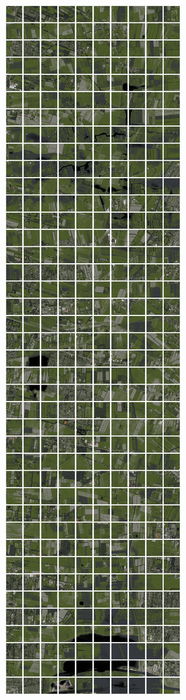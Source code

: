 <html>
<div>
<img src="https://github.com/HakkaTjakka/NL_TILE_MAP/blob/main/18/639/-1069/r.6390.-10690.png" height="44" width="44">
<img src="https://github.com/HakkaTjakka/NL_TILE_MAP/blob/main/18/639/-1069/r.6391.-10690.png" height="44" width="44">
<img src="https://github.com/HakkaTjakka/NL_TILE_MAP/blob/main/18/639/-1069/r.6392.-10690.png" height="44" width="44">
<img src="https://github.com/HakkaTjakka/NL_TILE_MAP/blob/main/18/639/-1069/r.6393.-10690.png" height="44" width="44">
<img src="https://github.com/HakkaTjakka/NL_TILE_MAP/blob/main/18/639/-1069/r.6394.-10690.png" height="44" width="44">
<img src="https://github.com/HakkaTjakka/NL_TILE_MAP/blob/main/18/639/-1069/r.6395.-10690.png" height="44" width="44">
<img src="https://github.com/HakkaTjakka/NL_TILE_MAP/blob/main/18/639/-1069/r.6396.-10690.png" height="44" width="44">
<img src="https://github.com/HakkaTjakka/NL_TILE_MAP/blob/main/18/639/-1069/r.6397.-10690.png" height="44" width="44">
<img src="https://github.com/HakkaTjakka/NL_TILE_MAP/blob/main/18/639/-1069/r.6398.-10690.png" height="44" width="44">
<img src="https://github.com/HakkaTjakka/NL_TILE_MAP/blob/main/18/639/-1069/r.6399.-10690.png" height="44" width="44">
<img src="https://github.com/HakkaTjakka/NL_TILE_MAP/blob/main/18/640/-1069/r.6400.-10690.png" height="44" width="44">
<img src="https://github.com/HakkaTjakka/NL_TILE_MAP/blob/main/18/640/-1069/r.6401.-10690.png" height="44" width="44">
<img src="https://github.com/HakkaTjakka/NL_TILE_MAP/blob/main/18/640/-1069/r.6402.-10690.png" height="44" width="44">
<img src="https://github.com/HakkaTjakka/NL_TILE_MAP/blob/main/18/640/-1069/r.6403.-10690.png" height="44" width="44">
<img src="https://github.com/HakkaTjakka/NL_TILE_MAP/blob/main/18/640/-1069/r.6404.-10690.png" height="44" width="44">
<img src="https://github.com/HakkaTjakka/NL_TILE_MAP/blob/main/18/640/-1069/r.6405.-10690.png" height="44" width="44">
<img src="https://github.com/HakkaTjakka/NL_TILE_MAP/blob/main/18/640/-1069/r.6406.-10690.png" height="44" width="44">
<img src="https://github.com/HakkaTjakka/NL_TILE_MAP/blob/main/18/640/-1069/r.6407.-10690.png" height="44" width="44">
<img src="https://github.com/HakkaTjakka/NL_TILE_MAP/blob/main/18/640/-1069/r.6408.-10690.png" height="44" width="44">
<img src="https://github.com/HakkaTjakka/NL_TILE_MAP/blob/main/18/640/-1069/r.6409.-10690.png" height="44" width="44">
<br>
<img src="https://github.com/HakkaTjakka/NL_TILE_MAP/blob/main/18/639/-1069/r.6390.-10689.png" height="44" width="44">
<img src="https://github.com/HakkaTjakka/NL_TILE_MAP/blob/main/18/639/-1069/r.6391.-10689.png" height="44" width="44">
<img src="https://github.com/HakkaTjakka/NL_TILE_MAP/blob/main/18/639/-1069/r.6392.-10689.png" height="44" width="44">
<img src="https://github.com/HakkaTjakka/NL_TILE_MAP/blob/main/18/639/-1069/r.6393.-10689.png" height="44" width="44">
<img src="https://github.com/HakkaTjakka/NL_TILE_MAP/blob/main/18/639/-1069/r.6394.-10689.png" height="44" width="44">
<img src="https://github.com/HakkaTjakka/NL_TILE_MAP/blob/main/18/639/-1069/r.6395.-10689.png" height="44" width="44">
<img src="https://github.com/HakkaTjakka/NL_TILE_MAP/blob/main/18/639/-1069/r.6396.-10689.png" height="44" width="44">
<img src="https://github.com/HakkaTjakka/NL_TILE_MAP/blob/main/18/639/-1069/r.6397.-10689.png" height="44" width="44">
<img src="https://github.com/HakkaTjakka/NL_TILE_MAP/blob/main/18/639/-1069/r.6398.-10689.png" height="44" width="44">
<img src="https://github.com/HakkaTjakka/NL_TILE_MAP/blob/main/18/639/-1069/r.6399.-10689.png" height="44" width="44">
<img src="https://github.com/HakkaTjakka/NL_TILE_MAP/blob/main/18/640/-1069/r.6400.-10689.png" height="44" width="44">
<img src="https://github.com/HakkaTjakka/NL_TILE_MAP/blob/main/18/640/-1069/r.6401.-10689.png" height="44" width="44">
<img src="https://github.com/HakkaTjakka/NL_TILE_MAP/blob/main/18/640/-1069/r.6402.-10689.png" height="44" width="44">
<img src="https://github.com/HakkaTjakka/NL_TILE_MAP/blob/main/18/640/-1069/r.6403.-10689.png" height="44" width="44">
<img src="https://github.com/HakkaTjakka/NL_TILE_MAP/blob/main/18/640/-1069/r.6404.-10689.png" height="44" width="44">
<img src="https://github.com/HakkaTjakka/NL_TILE_MAP/blob/main/18/640/-1069/r.6405.-10689.png" height="44" width="44">
<img src="https://github.com/HakkaTjakka/NL_TILE_MAP/blob/main/18/640/-1069/r.6406.-10689.png" height="44" width="44">
<img src="https://github.com/HakkaTjakka/NL_TILE_MAP/blob/main/18/640/-1069/r.6407.-10689.png" height="44" width="44">
<img src="https://github.com/HakkaTjakka/NL_TILE_MAP/blob/main/18/640/-1069/r.6408.-10689.png" height="44" width="44">
<img src="https://github.com/HakkaTjakka/NL_TILE_MAP/blob/main/18/640/-1069/r.6409.-10689.png" height="44" width="44">
<br>
<img src="https://github.com/HakkaTjakka/NL_TILE_MAP/blob/main/18/639/-1069/r.6390.-10688.png" height="44" width="44">
<img src="https://github.com/HakkaTjakka/NL_TILE_MAP/blob/main/18/639/-1069/r.6391.-10688.png" height="44" width="44">
<img src="https://github.com/HakkaTjakka/NL_TILE_MAP/blob/main/18/639/-1069/r.6392.-10688.png" height="44" width="44">
<img src="https://github.com/HakkaTjakka/NL_TILE_MAP/blob/main/18/639/-1069/r.6393.-10688.png" height="44" width="44">
<img src="https://github.com/HakkaTjakka/NL_TILE_MAP/blob/main/18/639/-1069/r.6394.-10688.png" height="44" width="44">
<img src="https://github.com/HakkaTjakka/NL_TILE_MAP/blob/main/18/639/-1069/r.6395.-10688.png" height="44" width="44">
<img src="https://github.com/HakkaTjakka/NL_TILE_MAP/blob/main/18/639/-1069/r.6396.-10688.png" height="44" width="44">
<img src="https://github.com/HakkaTjakka/NL_TILE_MAP/blob/main/18/639/-1069/r.6397.-10688.png" height="44" width="44">
<img src="https://github.com/HakkaTjakka/NL_TILE_MAP/blob/main/18/639/-1069/r.6398.-10688.png" height="44" width="44">
<img src="https://github.com/HakkaTjakka/NL_TILE_MAP/blob/main/18/639/-1069/r.6399.-10688.png" height="44" width="44">
<img src="https://github.com/HakkaTjakka/NL_TILE_MAP/blob/main/18/640/-1069/r.6400.-10688.png" height="44" width="44">
<img src="https://github.com/HakkaTjakka/NL_TILE_MAP/blob/main/18/640/-1069/r.6401.-10688.png" height="44" width="44">
<img src="https://github.com/HakkaTjakka/NL_TILE_MAP/blob/main/18/640/-1069/r.6402.-10688.png" height="44" width="44">
<img src="https://github.com/HakkaTjakka/NL_TILE_MAP/blob/main/18/640/-1069/r.6403.-10688.png" height="44" width="44">
<img src="https://github.com/HakkaTjakka/NL_TILE_MAP/blob/main/18/640/-1069/r.6404.-10688.png" height="44" width="44">
<img src="https://github.com/HakkaTjakka/NL_TILE_MAP/blob/main/18/640/-1069/r.6405.-10688.png" height="44" width="44">
<img src="https://github.com/HakkaTjakka/NL_TILE_MAP/blob/main/18/640/-1069/r.6406.-10688.png" height="44" width="44">
<img src="https://github.com/HakkaTjakka/NL_TILE_MAP/blob/main/18/640/-1069/r.6407.-10688.png" height="44" width="44">
<img src="https://github.com/HakkaTjakka/NL_TILE_MAP/blob/main/18/640/-1069/r.6408.-10688.png" height="44" width="44">
<img src="https://github.com/HakkaTjakka/NL_TILE_MAP/blob/main/18/640/-1069/r.6409.-10688.png" height="44" width="44">
<br>
<img src="https://github.com/HakkaTjakka/NL_TILE_MAP/blob/main/18/639/-1069/r.6390.-10687.png" height="44" width="44">
<img src="https://github.com/HakkaTjakka/NL_TILE_MAP/blob/main/18/639/-1069/r.6391.-10687.png" height="44" width="44">
<img src="https://github.com/HakkaTjakka/NL_TILE_MAP/blob/main/18/639/-1069/r.6392.-10687.png" height="44" width="44">
<img src="https://github.com/HakkaTjakka/NL_TILE_MAP/blob/main/18/639/-1069/r.6393.-10687.png" height="44" width="44">
<img src="https://github.com/HakkaTjakka/NL_TILE_MAP/blob/main/18/639/-1069/r.6394.-10687.png" height="44" width="44">
<img src="https://github.com/HakkaTjakka/NL_TILE_MAP/blob/main/18/639/-1069/r.6395.-10687.png" height="44" width="44">
<img src="https://github.com/HakkaTjakka/NL_TILE_MAP/blob/main/18/639/-1069/r.6396.-10687.png" height="44" width="44">
<img src="https://github.com/HakkaTjakka/NL_TILE_MAP/blob/main/18/639/-1069/r.6397.-10687.png" height="44" width="44">
<img src="https://github.com/HakkaTjakka/NL_TILE_MAP/blob/main/18/639/-1069/r.6398.-10687.png" height="44" width="44">
<img src="https://github.com/HakkaTjakka/NL_TILE_MAP/blob/main/18/639/-1069/r.6399.-10687.png" height="44" width="44">
<img src="https://github.com/HakkaTjakka/NL_TILE_MAP/blob/main/18/640/-1069/r.6400.-10687.png" height="44" width="44">
<img src="https://github.com/HakkaTjakka/NL_TILE_MAP/blob/main/18/640/-1069/r.6401.-10687.png" height="44" width="44">
<img src="https://github.com/HakkaTjakka/NL_TILE_MAP/blob/main/18/640/-1069/r.6402.-10687.png" height="44" width="44">
<img src="https://github.com/HakkaTjakka/NL_TILE_MAP/blob/main/18/640/-1069/r.6403.-10687.png" height="44" width="44">
<img src="https://github.com/HakkaTjakka/NL_TILE_MAP/blob/main/18/640/-1069/r.6404.-10687.png" height="44" width="44">
<img src="https://github.com/HakkaTjakka/NL_TILE_MAP/blob/main/18/640/-1069/r.6405.-10687.png" height="44" width="44">
<img src="https://github.com/HakkaTjakka/NL_TILE_MAP/blob/main/18/640/-1069/r.6406.-10687.png" height="44" width="44">
<img src="https://github.com/HakkaTjakka/NL_TILE_MAP/blob/main/18/640/-1069/r.6407.-10687.png" height="44" width="44">
<img src="https://github.com/HakkaTjakka/NL_TILE_MAP/blob/main/18/640/-1069/r.6408.-10687.png" height="44" width="44">
<img src="https://github.com/HakkaTjakka/NL_TILE_MAP/blob/main/18/640/-1069/r.6409.-10687.png" height="44" width="44">
<br>
<img src="https://github.com/HakkaTjakka/NL_TILE_MAP/blob/main/18/639/-1069/r.6390.-10686.png" height="44" width="44">
<img src="https://github.com/HakkaTjakka/NL_TILE_MAP/blob/main/18/639/-1069/r.6391.-10686.png" height="44" width="44">
<img src="https://github.com/HakkaTjakka/NL_TILE_MAP/blob/main/18/639/-1069/r.6392.-10686.png" height="44" width="44">
<img src="https://github.com/HakkaTjakka/NL_TILE_MAP/blob/main/18/639/-1069/r.6393.-10686.png" height="44" width="44">
<img src="https://github.com/HakkaTjakka/NL_TILE_MAP/blob/main/18/639/-1069/r.6394.-10686.png" height="44" width="44">
<img src="https://github.com/HakkaTjakka/NL_TILE_MAP/blob/main/18/639/-1069/r.6395.-10686.png" height="44" width="44">
<img src="https://github.com/HakkaTjakka/NL_TILE_MAP/blob/main/18/639/-1069/r.6396.-10686.png" height="44" width="44">
<img src="https://github.com/HakkaTjakka/NL_TILE_MAP/blob/main/18/639/-1069/r.6397.-10686.png" height="44" width="44">
<img src="https://github.com/HakkaTjakka/NL_TILE_MAP/blob/main/18/639/-1069/r.6398.-10686.png" height="44" width="44">
<img src="https://github.com/HakkaTjakka/NL_TILE_MAP/blob/main/18/639/-1069/r.6399.-10686.png" height="44" width="44">
<img src="https://github.com/HakkaTjakka/NL_TILE_MAP/blob/main/18/640/-1069/r.6400.-10686.png" height="44" width="44">
<img src="https://github.com/HakkaTjakka/NL_TILE_MAP/blob/main/18/640/-1069/r.6401.-10686.png" height="44" width="44">
<img src="https://github.com/HakkaTjakka/NL_TILE_MAP/blob/main/18/640/-1069/r.6402.-10686.png" height="44" width="44">
<img src="https://github.com/HakkaTjakka/NL_TILE_MAP/blob/main/18/640/-1069/r.6403.-10686.png" height="44" width="44">
<img src="https://github.com/HakkaTjakka/NL_TILE_MAP/blob/main/18/640/-1069/r.6404.-10686.png" height="44" width="44">
<img src="https://github.com/HakkaTjakka/NL_TILE_MAP/blob/main/18/640/-1069/r.6405.-10686.png" height="44" width="44">
<img src="https://github.com/HakkaTjakka/NL_TILE_MAP/blob/main/18/640/-1069/r.6406.-10686.png" height="44" width="44">
<img src="https://github.com/HakkaTjakka/NL_TILE_MAP/blob/main/18/640/-1069/r.6407.-10686.png" height="44" width="44">
<img src="https://github.com/HakkaTjakka/NL_TILE_MAP/blob/main/18/640/-1069/r.6408.-10686.png" height="44" width="44">
<img src="https://github.com/HakkaTjakka/NL_TILE_MAP/blob/main/18/640/-1069/r.6409.-10686.png" height="44" width="44">
<br>
<img src="https://github.com/HakkaTjakka/NL_TILE_MAP/blob/main/18/639/-1069/r.6390.-10685.png" height="44" width="44">
<img src="https://github.com/HakkaTjakka/NL_TILE_MAP/blob/main/18/639/-1069/r.6391.-10685.png" height="44" width="44">
<img src="https://github.com/HakkaTjakka/NL_TILE_MAP/blob/main/18/639/-1069/r.6392.-10685.png" height="44" width="44">
<img src="https://github.com/HakkaTjakka/NL_TILE_MAP/blob/main/18/639/-1069/r.6393.-10685.png" height="44" width="44">
<img src="https://github.com/HakkaTjakka/NL_TILE_MAP/blob/main/18/639/-1069/r.6394.-10685.png" height="44" width="44">
<img src="https://github.com/HakkaTjakka/NL_TILE_MAP/blob/main/18/639/-1069/r.6395.-10685.png" height="44" width="44">
<img src="https://github.com/HakkaTjakka/NL_TILE_MAP/blob/main/18/639/-1069/r.6396.-10685.png" height="44" width="44">
<img src="https://github.com/HakkaTjakka/NL_TILE_MAP/blob/main/18/639/-1069/r.6397.-10685.png" height="44" width="44">
<img src="https://github.com/HakkaTjakka/NL_TILE_MAP/blob/main/18/639/-1069/r.6398.-10685.png" height="44" width="44">
<img src="https://github.com/HakkaTjakka/NL_TILE_MAP/blob/main/18/639/-1069/r.6399.-10685.png" height="44" width="44">
<img src="https://github.com/HakkaTjakka/NL_TILE_MAP/blob/main/18/640/-1069/r.6400.-10685.png" height="44" width="44">
<img src="https://github.com/HakkaTjakka/NL_TILE_MAP/blob/main/18/640/-1069/r.6401.-10685.png" height="44" width="44">
<img src="https://github.com/HakkaTjakka/NL_TILE_MAP/blob/main/18/640/-1069/r.6402.-10685.png" height="44" width="44">
<img src="https://github.com/HakkaTjakka/NL_TILE_MAP/blob/main/18/640/-1069/r.6403.-10685.png" height="44" width="44">
<img src="https://github.com/HakkaTjakka/NL_TILE_MAP/blob/main/18/640/-1069/r.6404.-10685.png" height="44" width="44">
<img src="https://github.com/HakkaTjakka/NL_TILE_MAP/blob/main/18/640/-1069/r.6405.-10685.png" height="44" width="44">
<img src="https://github.com/HakkaTjakka/NL_TILE_MAP/blob/main/18/640/-1069/r.6406.-10685.png" height="44" width="44">
<img src="https://github.com/HakkaTjakka/NL_TILE_MAP/blob/main/18/640/-1069/r.6407.-10685.png" height="44" width="44">
<img src="https://github.com/HakkaTjakka/NL_TILE_MAP/blob/main/18/640/-1069/r.6408.-10685.png" height="44" width="44">
<img src="https://github.com/HakkaTjakka/NL_TILE_MAP/blob/main/18/640/-1069/r.6409.-10685.png" height="44" width="44">
<br>
<img src="https://github.com/HakkaTjakka/NL_TILE_MAP/blob/main/18/639/-1069/r.6390.-10684.png" height="44" width="44">
<img src="https://github.com/HakkaTjakka/NL_TILE_MAP/blob/main/18/639/-1069/r.6391.-10684.png" height="44" width="44">
<img src="https://github.com/HakkaTjakka/NL_TILE_MAP/blob/main/18/639/-1069/r.6392.-10684.png" height="44" width="44">
<img src="https://github.com/HakkaTjakka/NL_TILE_MAP/blob/main/18/639/-1069/r.6393.-10684.png" height="44" width="44">
<img src="https://github.com/HakkaTjakka/NL_TILE_MAP/blob/main/18/639/-1069/r.6394.-10684.png" height="44" width="44">
<img src="https://github.com/HakkaTjakka/NL_TILE_MAP/blob/main/18/639/-1069/r.6395.-10684.png" height="44" width="44">
<img src="https://github.com/HakkaTjakka/NL_TILE_MAP/blob/main/18/639/-1069/r.6396.-10684.png" height="44" width="44">
<img src="https://github.com/HakkaTjakka/NL_TILE_MAP/blob/main/18/639/-1069/r.6397.-10684.png" height="44" width="44">
<img src="https://github.com/HakkaTjakka/NL_TILE_MAP/blob/main/18/639/-1069/r.6398.-10684.png" height="44" width="44">
<img src="https://github.com/HakkaTjakka/NL_TILE_MAP/blob/main/18/639/-1069/r.6399.-10684.png" height="44" width="44">
<img src="https://github.com/HakkaTjakka/NL_TILE_MAP/blob/main/18/640/-1069/r.6400.-10684.png" height="44" width="44">
<img src="https://github.com/HakkaTjakka/NL_TILE_MAP/blob/main/18/640/-1069/r.6401.-10684.png" height="44" width="44">
<img src="https://github.com/HakkaTjakka/NL_TILE_MAP/blob/main/18/640/-1069/r.6402.-10684.png" height="44" width="44">
<img src="https://github.com/HakkaTjakka/NL_TILE_MAP/blob/main/18/640/-1069/r.6403.-10684.png" height="44" width="44">
<img src="https://github.com/HakkaTjakka/NL_TILE_MAP/blob/main/18/640/-1069/r.6404.-10684.png" height="44" width="44">
<img src="https://github.com/HakkaTjakka/NL_TILE_MAP/blob/main/18/640/-1069/r.6405.-10684.png" height="44" width="44">
<img src="https://github.com/HakkaTjakka/NL_TILE_MAP/blob/main/18/640/-1069/r.6406.-10684.png" height="44" width="44">
<img src="https://github.com/HakkaTjakka/NL_TILE_MAP/blob/main/18/640/-1069/r.6407.-10684.png" height="44" width="44">
<img src="https://github.com/HakkaTjakka/NL_TILE_MAP/blob/main/18/640/-1069/r.6408.-10684.png" height="44" width="44">
<img src="https://github.com/HakkaTjakka/NL_TILE_MAP/blob/main/18/640/-1069/r.6409.-10684.png" height="44" width="44">
<br>
<img src="https://github.com/HakkaTjakka/NL_TILE_MAP/blob/main/18/639/-1069/r.6390.-10683.png" height="44" width="44">
<img src="https://github.com/HakkaTjakka/NL_TILE_MAP/blob/main/18/639/-1069/r.6391.-10683.png" height="44" width="44">
<img src="https://github.com/HakkaTjakka/NL_TILE_MAP/blob/main/18/639/-1069/r.6392.-10683.png" height="44" width="44">
<img src="https://github.com/HakkaTjakka/NL_TILE_MAP/blob/main/18/639/-1069/r.6393.-10683.png" height="44" width="44">
<img src="https://github.com/HakkaTjakka/NL_TILE_MAP/blob/main/18/639/-1069/r.6394.-10683.png" height="44" width="44">
<img src="https://github.com/HakkaTjakka/NL_TILE_MAP/blob/main/18/639/-1069/r.6395.-10683.png" height="44" width="44">
<img src="https://github.com/HakkaTjakka/NL_TILE_MAP/blob/main/18/639/-1069/r.6396.-10683.png" height="44" width="44">
<img src="https://github.com/HakkaTjakka/NL_TILE_MAP/blob/main/18/639/-1069/r.6397.-10683.png" height="44" width="44">
<img src="https://github.com/HakkaTjakka/NL_TILE_MAP/blob/main/18/639/-1069/r.6398.-10683.png" height="44" width="44">
<img src="https://github.com/HakkaTjakka/NL_TILE_MAP/blob/main/18/639/-1069/r.6399.-10683.png" height="44" width="44">
<img src="https://github.com/HakkaTjakka/NL_TILE_MAP/blob/main/18/640/-1069/r.6400.-10683.png" height="44" width="44">
<img src="https://github.com/HakkaTjakka/NL_TILE_MAP/blob/main/18/640/-1069/r.6401.-10683.png" height="44" width="44">
<img src="https://github.com/HakkaTjakka/NL_TILE_MAP/blob/main/18/640/-1069/r.6402.-10683.png" height="44" width="44">
<img src="https://github.com/HakkaTjakka/NL_TILE_MAP/blob/main/18/640/-1069/r.6403.-10683.png" height="44" width="44">
<img src="https://github.com/HakkaTjakka/NL_TILE_MAP/blob/main/18/640/-1069/r.6404.-10683.png" height="44" width="44">
<img src="https://github.com/HakkaTjakka/NL_TILE_MAP/blob/main/18/640/-1069/r.6405.-10683.png" height="44" width="44">
<img src="https://github.com/HakkaTjakka/NL_TILE_MAP/blob/main/18/640/-1069/r.6406.-10683.png" height="44" width="44">
<img src="https://github.com/HakkaTjakka/NL_TILE_MAP/blob/main/18/640/-1069/r.6407.-10683.png" height="44" width="44">
<img src="https://github.com/HakkaTjakka/NL_TILE_MAP/blob/main/18/640/-1069/r.6408.-10683.png" height="44" width="44">
<img src="https://github.com/HakkaTjakka/NL_TILE_MAP/blob/main/18/640/-1069/r.6409.-10683.png" height="44" width="44">
<br>
<img src="https://github.com/HakkaTjakka/NL_TILE_MAP/blob/main/18/639/-1069/r.6390.-10682.png" height="44" width="44">
<img src="https://github.com/HakkaTjakka/NL_TILE_MAP/blob/main/18/639/-1069/r.6391.-10682.png" height="44" width="44">
<img src="https://github.com/HakkaTjakka/NL_TILE_MAP/blob/main/18/639/-1069/r.6392.-10682.png" height="44" width="44">
<img src="https://github.com/HakkaTjakka/NL_TILE_MAP/blob/main/18/639/-1069/r.6393.-10682.png" height="44" width="44">
<img src="https://github.com/HakkaTjakka/NL_TILE_MAP/blob/main/18/639/-1069/r.6394.-10682.png" height="44" width="44">
<img src="https://github.com/HakkaTjakka/NL_TILE_MAP/blob/main/18/639/-1069/r.6395.-10682.png" height="44" width="44">
<img src="https://github.com/HakkaTjakka/NL_TILE_MAP/blob/main/18/639/-1069/r.6396.-10682.png" height="44" width="44">
<img src="https://github.com/HakkaTjakka/NL_TILE_MAP/blob/main/18/639/-1069/r.6397.-10682.png" height="44" width="44">
<img src="https://github.com/HakkaTjakka/NL_TILE_MAP/blob/main/18/639/-1069/r.6398.-10682.png" height="44" width="44">
<img src="https://github.com/HakkaTjakka/NL_TILE_MAP/blob/main/18/639/-1069/r.6399.-10682.png" height="44" width="44">
<img src="https://github.com/HakkaTjakka/NL_TILE_MAP/blob/main/18/640/-1069/r.6400.-10682.png" height="44" width="44">
<img src="https://github.com/HakkaTjakka/NL_TILE_MAP/blob/main/18/640/-1069/r.6401.-10682.png" height="44" width="44">
<img src="https://github.com/HakkaTjakka/NL_TILE_MAP/blob/main/18/640/-1069/r.6402.-10682.png" height="44" width="44">
<img src="https://github.com/HakkaTjakka/NL_TILE_MAP/blob/main/18/640/-1069/r.6403.-10682.png" height="44" width="44">
<img src="https://github.com/HakkaTjakka/NL_TILE_MAP/blob/main/18/640/-1069/r.6404.-10682.png" height="44" width="44">
<img src="https://github.com/HakkaTjakka/NL_TILE_MAP/blob/main/18/640/-1069/r.6405.-10682.png" height="44" width="44">
<img src="https://github.com/HakkaTjakka/NL_TILE_MAP/blob/main/18/640/-1069/r.6406.-10682.png" height="44" width="44">
<img src="https://github.com/HakkaTjakka/NL_TILE_MAP/blob/main/18/640/-1069/r.6407.-10682.png" height="44" width="44">
<img src="https://github.com/HakkaTjakka/NL_TILE_MAP/blob/main/18/640/-1069/r.6408.-10682.png" height="44" width="44">
<img src="https://github.com/HakkaTjakka/NL_TILE_MAP/blob/main/18/640/-1069/r.6409.-10682.png" height="44" width="44">
<br>
<img src="https://github.com/HakkaTjakka/NL_TILE_MAP/blob/main/18/639/-1069/r.6390.-10681.png" height="44" width="44">
<img src="https://github.com/HakkaTjakka/NL_TILE_MAP/blob/main/18/639/-1069/r.6391.-10681.png" height="44" width="44">
<img src="https://github.com/HakkaTjakka/NL_TILE_MAP/blob/main/18/639/-1069/r.6392.-10681.png" height="44" width="44">
<img src="https://github.com/HakkaTjakka/NL_TILE_MAP/blob/main/18/639/-1069/r.6393.-10681.png" height="44" width="44">
<img src="https://github.com/HakkaTjakka/NL_TILE_MAP/blob/main/18/639/-1069/r.6394.-10681.png" height="44" width="44">
<img src="https://github.com/HakkaTjakka/NL_TILE_MAP/blob/main/18/639/-1069/r.6395.-10681.png" height="44" width="44">
<img src="https://github.com/HakkaTjakka/NL_TILE_MAP/blob/main/18/639/-1069/r.6396.-10681.png" height="44" width="44">
<img src="https://github.com/HakkaTjakka/NL_TILE_MAP/blob/main/18/639/-1069/r.6397.-10681.png" height="44" width="44">
<img src="https://github.com/HakkaTjakka/NL_TILE_MAP/blob/main/18/639/-1069/r.6398.-10681.png" height="44" width="44">
<img src="https://github.com/HakkaTjakka/NL_TILE_MAP/blob/main/18/639/-1069/r.6399.-10681.png" height="44" width="44">
<img src="https://github.com/HakkaTjakka/NL_TILE_MAP/blob/main/18/640/-1069/r.6400.-10681.png" height="44" width="44">
<img src="https://github.com/HakkaTjakka/NL_TILE_MAP/blob/main/18/640/-1069/r.6401.-10681.png" height="44" width="44">
<img src="https://github.com/HakkaTjakka/NL_TILE_MAP/blob/main/18/640/-1069/r.6402.-10681.png" height="44" width="44">
<img src="https://github.com/HakkaTjakka/NL_TILE_MAP/blob/main/18/640/-1069/r.6403.-10681.png" height="44" width="44">
<img src="https://github.com/HakkaTjakka/NL_TILE_MAP/blob/main/18/640/-1069/r.6404.-10681.png" height="44" width="44">
<img src="https://github.com/HakkaTjakka/NL_TILE_MAP/blob/main/18/640/-1069/r.6405.-10681.png" height="44" width="44">
<img src="https://github.com/HakkaTjakka/NL_TILE_MAP/blob/main/18/640/-1069/r.6406.-10681.png" height="44" width="44">
<img src="https://github.com/HakkaTjakka/NL_TILE_MAP/blob/main/18/640/-1069/r.6407.-10681.png" height="44" width="44">
<img src="https://github.com/HakkaTjakka/NL_TILE_MAP/blob/main/18/640/-1069/r.6408.-10681.png" height="44" width="44">
<img src="https://github.com/HakkaTjakka/NL_TILE_MAP/blob/main/18/640/-1069/r.6409.-10681.png" height="44" width="44">
<br>
<img src="https://github.com/HakkaTjakka/NL_TILE_MAP/blob/main/18/639/-1068/r.6390.-10680.png" height="44" width="44">
<img src="https://github.com/HakkaTjakka/NL_TILE_MAP/blob/main/18/639/-1068/r.6391.-10680.png" height="44" width="44">
<img src="https://github.com/HakkaTjakka/NL_TILE_MAP/blob/main/18/639/-1068/r.6392.-10680.png" height="44" width="44">
<img src="https://github.com/HakkaTjakka/NL_TILE_MAP/blob/main/18/639/-1068/r.6393.-10680.png" height="44" width="44">
<img src="https://github.com/HakkaTjakka/NL_TILE_MAP/blob/main/18/639/-1068/r.6394.-10680.png" height="44" width="44">
<img src="https://github.com/HakkaTjakka/NL_TILE_MAP/blob/main/18/639/-1068/r.6395.-10680.png" height="44" width="44">
<img src="https://github.com/HakkaTjakka/NL_TILE_MAP/blob/main/18/639/-1068/r.6396.-10680.png" height="44" width="44">
<img src="https://github.com/HakkaTjakka/NL_TILE_MAP/blob/main/18/639/-1068/r.6397.-10680.png" height="44" width="44">
<img src="https://github.com/HakkaTjakka/NL_TILE_MAP/blob/main/18/639/-1068/r.6398.-10680.png" height="44" width="44">
<img src="https://github.com/HakkaTjakka/NL_TILE_MAP/blob/main/18/639/-1068/r.6399.-10680.png" height="44" width="44">
<img src="https://github.com/HakkaTjakka/NL_TILE_MAP/blob/main/18/640/-1068/r.6400.-10680.png" height="44" width="44">
<img src="https://github.com/HakkaTjakka/NL_TILE_MAP/blob/main/18/640/-1068/r.6401.-10680.png" height="44" width="44">
<img src="https://github.com/HakkaTjakka/NL_TILE_MAP/blob/main/18/640/-1068/r.6402.-10680.png" height="44" width="44">
<img src="https://github.com/HakkaTjakka/NL_TILE_MAP/blob/main/18/640/-1068/r.6403.-10680.png" height="44" width="44">
<img src="https://github.com/HakkaTjakka/NL_TILE_MAP/blob/main/18/640/-1068/r.6404.-10680.png" height="44" width="44">
<img src="https://github.com/HakkaTjakka/NL_TILE_MAP/blob/main/18/640/-1068/r.6405.-10680.png" height="44" width="44">
<img src="https://github.com/HakkaTjakka/NL_TILE_MAP/blob/main/18/640/-1068/r.6406.-10680.png" height="44" width="44">
<img src="https://github.com/HakkaTjakka/NL_TILE_MAP/blob/main/18/640/-1068/r.6407.-10680.png" height="44" width="44">
<img src="https://github.com/HakkaTjakka/NL_TILE_MAP/blob/main/18/640/-1068/r.6408.-10680.png" height="44" width="44">
<img src="https://github.com/HakkaTjakka/NL_TILE_MAP/blob/main/18/640/-1068/r.6409.-10680.png" height="44" width="44">
<br>
<img src="https://github.com/HakkaTjakka/NL_TILE_MAP/blob/main/18/639/-1068/r.6390.-10679.png" height="44" width="44">
<img src="https://github.com/HakkaTjakka/NL_TILE_MAP/blob/main/18/639/-1068/r.6391.-10679.png" height="44" width="44">
<img src="https://github.com/HakkaTjakka/NL_TILE_MAP/blob/main/18/639/-1068/r.6392.-10679.png" height="44" width="44">
<img src="https://github.com/HakkaTjakka/NL_TILE_MAP/blob/main/18/639/-1068/r.6393.-10679.png" height="44" width="44">
<img src="https://github.com/HakkaTjakka/NL_TILE_MAP/blob/main/18/639/-1068/r.6394.-10679.png" height="44" width="44">
<img src="https://github.com/HakkaTjakka/NL_TILE_MAP/blob/main/18/639/-1068/r.6395.-10679.png" height="44" width="44">
<img src="https://github.com/HakkaTjakka/NL_TILE_MAP/blob/main/18/639/-1068/r.6396.-10679.png" height="44" width="44">
<img src="https://github.com/HakkaTjakka/NL_TILE_MAP/blob/main/18/639/-1068/r.6397.-10679.png" height="44" width="44">
<img src="https://github.com/HakkaTjakka/NL_TILE_MAP/blob/main/18/639/-1068/r.6398.-10679.png" height="44" width="44">
<img src="https://github.com/HakkaTjakka/NL_TILE_MAP/blob/main/18/639/-1068/r.6399.-10679.png" height="44" width="44">
<img src="https://github.com/HakkaTjakka/NL_TILE_MAP/blob/main/18/640/-1068/r.6400.-10679.png" height="44" width="44">
<img src="https://github.com/HakkaTjakka/NL_TILE_MAP/blob/main/18/640/-1068/r.6401.-10679.png" height="44" width="44">
<img src="https://github.com/HakkaTjakka/NL_TILE_MAP/blob/main/18/640/-1068/r.6402.-10679.png" height="44" width="44">
<img src="https://github.com/HakkaTjakka/NL_TILE_MAP/blob/main/18/640/-1068/r.6403.-10679.png" height="44" width="44">
<img src="https://github.com/HakkaTjakka/NL_TILE_MAP/blob/main/18/640/-1068/r.6404.-10679.png" height="44" width="44">
<img src="https://github.com/HakkaTjakka/NL_TILE_MAP/blob/main/18/640/-1068/r.6405.-10679.png" height="44" width="44">
<img src="https://github.com/HakkaTjakka/NL_TILE_MAP/blob/main/18/640/-1068/r.6406.-10679.png" height="44" width="44">
<img src="https://github.com/HakkaTjakka/NL_TILE_MAP/blob/main/18/640/-1068/r.6407.-10679.png" height="44" width="44">
<img src="https://github.com/HakkaTjakka/NL_TILE_MAP/blob/main/18/640/-1068/r.6408.-10679.png" height="44" width="44">
<img src="https://github.com/HakkaTjakka/NL_TILE_MAP/blob/main/18/640/-1068/r.6409.-10679.png" height="44" width="44">
<br>
<img src="https://github.com/HakkaTjakka/NL_TILE_MAP/blob/main/18/639/-1068/r.6390.-10678.png" height="44" width="44">
<img src="https://github.com/HakkaTjakka/NL_TILE_MAP/blob/main/18/639/-1068/r.6391.-10678.png" height="44" width="44">
<img src="https://github.com/HakkaTjakka/NL_TILE_MAP/blob/main/18/639/-1068/r.6392.-10678.png" height="44" width="44">
<img src="https://github.com/HakkaTjakka/NL_TILE_MAP/blob/main/18/639/-1068/r.6393.-10678.png" height="44" width="44">
<img src="https://github.com/HakkaTjakka/NL_TILE_MAP/blob/main/18/639/-1068/r.6394.-10678.png" height="44" width="44">
<img src="https://github.com/HakkaTjakka/NL_TILE_MAP/blob/main/18/639/-1068/r.6395.-10678.png" height="44" width="44">
<img src="https://github.com/HakkaTjakka/NL_TILE_MAP/blob/main/18/639/-1068/r.6396.-10678.png" height="44" width="44">
<img src="https://github.com/HakkaTjakka/NL_TILE_MAP/blob/main/18/639/-1068/r.6397.-10678.png" height="44" width="44">
<img src="https://github.com/HakkaTjakka/NL_TILE_MAP/blob/main/18/639/-1068/r.6398.-10678.png" height="44" width="44">
<img src="https://github.com/HakkaTjakka/NL_TILE_MAP/blob/main/18/639/-1068/r.6399.-10678.png" height="44" width="44">
<img src="https://github.com/HakkaTjakka/NL_TILE_MAP/blob/main/18/640/-1068/r.6400.-10678.png" height="44" width="44">
<img src="https://github.com/HakkaTjakka/NL_TILE_MAP/blob/main/18/640/-1068/r.6401.-10678.png" height="44" width="44">
<img src="https://github.com/HakkaTjakka/NL_TILE_MAP/blob/main/18/640/-1068/r.6402.-10678.png" height="44" width="44">
<img src="https://github.com/HakkaTjakka/NL_TILE_MAP/blob/main/18/640/-1068/r.6403.-10678.png" height="44" width="44">
<img src="https://github.com/HakkaTjakka/NL_TILE_MAP/blob/main/18/640/-1068/r.6404.-10678.png" height="44" width="44">
<img src="https://github.com/HakkaTjakka/NL_TILE_MAP/blob/main/18/640/-1068/r.6405.-10678.png" height="44" width="44">
<img src="https://github.com/HakkaTjakka/NL_TILE_MAP/blob/main/18/640/-1068/r.6406.-10678.png" height="44" width="44">
<img src="https://github.com/HakkaTjakka/NL_TILE_MAP/blob/main/18/640/-1068/r.6407.-10678.png" height="44" width="44">
<img src="https://github.com/HakkaTjakka/NL_TILE_MAP/blob/main/18/640/-1068/r.6408.-10678.png" height="44" width="44">
<img src="https://github.com/HakkaTjakka/NL_TILE_MAP/blob/main/18/640/-1068/r.6409.-10678.png" height="44" width="44">
<br>
<img src="https://github.com/HakkaTjakka/NL_TILE_MAP/blob/main/18/639/-1068/r.6390.-10677.png" height="44" width="44">
<img src="https://github.com/HakkaTjakka/NL_TILE_MAP/blob/main/18/639/-1068/r.6391.-10677.png" height="44" width="44">
<img src="https://github.com/HakkaTjakka/NL_TILE_MAP/blob/main/18/639/-1068/r.6392.-10677.png" height="44" width="44">
<img src="https://github.com/HakkaTjakka/NL_TILE_MAP/blob/main/18/639/-1068/r.6393.-10677.png" height="44" width="44">
<img src="https://github.com/HakkaTjakka/NL_TILE_MAP/blob/main/18/639/-1068/r.6394.-10677.png" height="44" width="44">
<img src="https://github.com/HakkaTjakka/NL_TILE_MAP/blob/main/18/639/-1068/r.6395.-10677.png" height="44" width="44">
<img src="https://github.com/HakkaTjakka/NL_TILE_MAP/blob/main/18/639/-1068/r.6396.-10677.png" height="44" width="44">
<img src="https://github.com/HakkaTjakka/NL_TILE_MAP/blob/main/18/639/-1068/r.6397.-10677.png" height="44" width="44">
<img src="https://github.com/HakkaTjakka/NL_TILE_MAP/blob/main/18/639/-1068/r.6398.-10677.png" height="44" width="44">
<img src="https://github.com/HakkaTjakka/NL_TILE_MAP/blob/main/18/639/-1068/r.6399.-10677.png" height="44" width="44">
<img src="https://github.com/HakkaTjakka/NL_TILE_MAP/blob/main/18/640/-1068/r.6400.-10677.png" height="44" width="44">
<img src="https://github.com/HakkaTjakka/NL_TILE_MAP/blob/main/18/640/-1068/r.6401.-10677.png" height="44" width="44">
<img src="https://github.com/HakkaTjakka/NL_TILE_MAP/blob/main/18/640/-1068/r.6402.-10677.png" height="44" width="44">
<img src="https://github.com/HakkaTjakka/NL_TILE_MAP/blob/main/18/640/-1068/r.6403.-10677.png" height="44" width="44">
<img src="https://github.com/HakkaTjakka/NL_TILE_MAP/blob/main/18/640/-1068/r.6404.-10677.png" height="44" width="44">
<img src="https://github.com/HakkaTjakka/NL_TILE_MAP/blob/main/18/640/-1068/r.6405.-10677.png" height="44" width="44">
<img src="https://github.com/HakkaTjakka/NL_TILE_MAP/blob/main/18/640/-1068/r.6406.-10677.png" height="44" width="44">
<img src="https://github.com/HakkaTjakka/NL_TILE_MAP/blob/main/18/640/-1068/r.6407.-10677.png" height="44" width="44">
<img src="https://github.com/HakkaTjakka/NL_TILE_MAP/blob/main/18/640/-1068/r.6408.-10677.png" height="44" width="44">
<img src="https://github.com/HakkaTjakka/NL_TILE_MAP/blob/main/18/640/-1068/r.6409.-10677.png" height="44" width="44">
<br>
<img src="https://github.com/HakkaTjakka/NL_TILE_MAP/blob/main/18/639/-1068/r.6390.-10676.png" height="44" width="44">
<img src="https://github.com/HakkaTjakka/NL_TILE_MAP/blob/main/18/639/-1068/r.6391.-10676.png" height="44" width="44">
<img src="https://github.com/HakkaTjakka/NL_TILE_MAP/blob/main/18/639/-1068/r.6392.-10676.png" height="44" width="44">
<img src="https://github.com/HakkaTjakka/NL_TILE_MAP/blob/main/18/639/-1068/r.6393.-10676.png" height="44" width="44">
<img src="https://github.com/HakkaTjakka/NL_TILE_MAP/blob/main/18/639/-1068/r.6394.-10676.png" height="44" width="44">
<img src="https://github.com/HakkaTjakka/NL_TILE_MAP/blob/main/18/639/-1068/r.6395.-10676.png" height="44" width="44">
<img src="https://github.com/HakkaTjakka/NL_TILE_MAP/blob/main/18/639/-1068/r.6396.-10676.png" height="44" width="44">
<img src="https://github.com/HakkaTjakka/NL_TILE_MAP/blob/main/18/639/-1068/r.6397.-10676.png" height="44" width="44">
<img src="https://github.com/HakkaTjakka/NL_TILE_MAP/blob/main/18/639/-1068/r.6398.-10676.png" height="44" width="44">
<img src="https://github.com/HakkaTjakka/NL_TILE_MAP/blob/main/18/639/-1068/r.6399.-10676.png" height="44" width="44">
<img src="https://github.com/HakkaTjakka/NL_TILE_MAP/blob/main/18/640/-1068/r.6400.-10676.png" height="44" width="44">
<img src="https://github.com/HakkaTjakka/NL_TILE_MAP/blob/main/18/640/-1068/r.6401.-10676.png" height="44" width="44">
<img src="https://github.com/HakkaTjakka/NL_TILE_MAP/blob/main/18/640/-1068/r.6402.-10676.png" height="44" width="44">
<img src="https://github.com/HakkaTjakka/NL_TILE_MAP/blob/main/18/640/-1068/r.6403.-10676.png" height="44" width="44">
<img src="https://github.com/HakkaTjakka/NL_TILE_MAP/blob/main/18/640/-1068/r.6404.-10676.png" height="44" width="44">
<img src="https://github.com/HakkaTjakka/NL_TILE_MAP/blob/main/18/640/-1068/r.6405.-10676.png" height="44" width="44">
<img src="https://github.com/HakkaTjakka/NL_TILE_MAP/blob/main/18/640/-1068/r.6406.-10676.png" height="44" width="44">
<img src="https://github.com/HakkaTjakka/NL_TILE_MAP/blob/main/18/640/-1068/r.6407.-10676.png" height="44" width="44">
<img src="https://github.com/HakkaTjakka/NL_TILE_MAP/blob/main/18/640/-1068/r.6408.-10676.png" height="44" width="44">
<img src="https://github.com/HakkaTjakka/NL_TILE_MAP/blob/main/18/640/-1068/r.6409.-10676.png" height="44" width="44">
<br>
<img src="https://github.com/HakkaTjakka/NL_TILE_MAP/blob/main/18/639/-1068/r.6390.-10675.png" height="44" width="44">
<img src="https://github.com/HakkaTjakka/NL_TILE_MAP/blob/main/18/639/-1068/r.6391.-10675.png" height="44" width="44">
<img src="https://github.com/HakkaTjakka/NL_TILE_MAP/blob/main/18/639/-1068/r.6392.-10675.png" height="44" width="44">
<img src="https://github.com/HakkaTjakka/NL_TILE_MAP/blob/main/18/639/-1068/r.6393.-10675.png" height="44" width="44">
<img src="https://github.com/HakkaTjakka/NL_TILE_MAP/blob/main/18/639/-1068/r.6394.-10675.png" height="44" width="44">
<img src="https://github.com/HakkaTjakka/NL_TILE_MAP/blob/main/18/639/-1068/r.6395.-10675.png" height="44" width="44">
<img src="https://github.com/HakkaTjakka/NL_TILE_MAP/blob/main/18/639/-1068/r.6396.-10675.png" height="44" width="44">
<img src="https://github.com/HakkaTjakka/NL_TILE_MAP/blob/main/18/639/-1068/r.6397.-10675.png" height="44" width="44">
<img src="https://github.com/HakkaTjakka/NL_TILE_MAP/blob/main/18/639/-1068/r.6398.-10675.png" height="44" width="44">
<img src="https://github.com/HakkaTjakka/NL_TILE_MAP/blob/main/18/639/-1068/r.6399.-10675.png" height="44" width="44">
<img src="https://github.com/HakkaTjakka/NL_TILE_MAP/blob/main/18/640/-1068/r.6400.-10675.png" height="44" width="44">
<img src="https://github.com/HakkaTjakka/NL_TILE_MAP/blob/main/18/640/-1068/r.6401.-10675.png" height="44" width="44">
<img src="https://github.com/HakkaTjakka/NL_TILE_MAP/blob/main/18/640/-1068/r.6402.-10675.png" height="44" width="44">
<img src="https://github.com/HakkaTjakka/NL_TILE_MAP/blob/main/18/640/-1068/r.6403.-10675.png" height="44" width="44">
<img src="https://github.com/HakkaTjakka/NL_TILE_MAP/blob/main/18/640/-1068/r.6404.-10675.png" height="44" width="44">
<img src="https://github.com/HakkaTjakka/NL_TILE_MAP/blob/main/18/640/-1068/r.6405.-10675.png" height="44" width="44">
<img src="https://github.com/HakkaTjakka/NL_TILE_MAP/blob/main/18/640/-1068/r.6406.-10675.png" height="44" width="44">
<img src="https://github.com/HakkaTjakka/NL_TILE_MAP/blob/main/18/640/-1068/r.6407.-10675.png" height="44" width="44">
<img src="https://github.com/HakkaTjakka/NL_TILE_MAP/blob/main/18/640/-1068/r.6408.-10675.png" height="44" width="44">
<img src="https://github.com/HakkaTjakka/NL_TILE_MAP/blob/main/18/640/-1068/r.6409.-10675.png" height="44" width="44">
<br>
<img src="https://github.com/HakkaTjakka/NL_TILE_MAP/blob/main/18/639/-1068/r.6390.-10674.png" height="44" width="44">
<img src="https://github.com/HakkaTjakka/NL_TILE_MAP/blob/main/18/639/-1068/r.6391.-10674.png" height="44" width="44">
<img src="https://github.com/HakkaTjakka/NL_TILE_MAP/blob/main/18/639/-1068/r.6392.-10674.png" height="44" width="44">
<img src="https://github.com/HakkaTjakka/NL_TILE_MAP/blob/main/18/639/-1068/r.6393.-10674.png" height="44" width="44">
<img src="https://github.com/HakkaTjakka/NL_TILE_MAP/blob/main/18/639/-1068/r.6394.-10674.png" height="44" width="44">
<img src="https://github.com/HakkaTjakka/NL_TILE_MAP/blob/main/18/639/-1068/r.6395.-10674.png" height="44" width="44">
<img src="https://github.com/HakkaTjakka/NL_TILE_MAP/blob/main/18/639/-1068/r.6396.-10674.png" height="44" width="44">
<img src="https://github.com/HakkaTjakka/NL_TILE_MAP/blob/main/18/639/-1068/r.6397.-10674.png" height="44" width="44">
<img src="https://github.com/HakkaTjakka/NL_TILE_MAP/blob/main/18/639/-1068/r.6398.-10674.png" height="44" width="44">
<img src="https://github.com/HakkaTjakka/NL_TILE_MAP/blob/main/18/639/-1068/r.6399.-10674.png" height="44" width="44">
<img src="https://github.com/HakkaTjakka/NL_TILE_MAP/blob/main/18/640/-1068/r.6400.-10674.png" height="44" width="44">
<img src="https://github.com/HakkaTjakka/NL_TILE_MAP/blob/main/18/640/-1068/r.6401.-10674.png" height="44" width="44">
<img src="https://github.com/HakkaTjakka/NL_TILE_MAP/blob/main/18/640/-1068/r.6402.-10674.png" height="44" width="44">
<img src="https://github.com/HakkaTjakka/NL_TILE_MAP/blob/main/18/640/-1068/r.6403.-10674.png" height="44" width="44">
<img src="https://github.com/HakkaTjakka/NL_TILE_MAP/blob/main/18/640/-1068/r.6404.-10674.png" height="44" width="44">
<img src="https://github.com/HakkaTjakka/NL_TILE_MAP/blob/main/18/640/-1068/r.6405.-10674.png" height="44" width="44">
<img src="https://github.com/HakkaTjakka/NL_TILE_MAP/blob/main/18/640/-1068/r.6406.-10674.png" height="44" width="44">
<img src="https://github.com/HakkaTjakka/NL_TILE_MAP/blob/main/18/640/-1068/r.6407.-10674.png" height="44" width="44">
<img src="https://github.com/HakkaTjakka/NL_TILE_MAP/blob/main/18/640/-1068/r.6408.-10674.png" height="44" width="44">
<img src="https://github.com/HakkaTjakka/NL_TILE_MAP/blob/main/18/640/-1068/r.6409.-10674.png" height="44" width="44">
<br>
<img src="https://github.com/HakkaTjakka/NL_TILE_MAP/blob/main/18/639/-1068/r.6390.-10673.png" height="44" width="44">
<img src="https://github.com/HakkaTjakka/NL_TILE_MAP/blob/main/18/639/-1068/r.6391.-10673.png" height="44" width="44">
<img src="https://github.com/HakkaTjakka/NL_TILE_MAP/blob/main/18/639/-1068/r.6392.-10673.png" height="44" width="44">
<img src="https://github.com/HakkaTjakka/NL_TILE_MAP/blob/main/18/639/-1068/r.6393.-10673.png" height="44" width="44">
<img src="https://github.com/HakkaTjakka/NL_TILE_MAP/blob/main/18/639/-1068/r.6394.-10673.png" height="44" width="44">
<img src="https://github.com/HakkaTjakka/NL_TILE_MAP/blob/main/18/639/-1068/r.6395.-10673.png" height="44" width="44">
<img src="https://github.com/HakkaTjakka/NL_TILE_MAP/blob/main/18/639/-1068/r.6396.-10673.png" height="44" width="44">
<img src="https://github.com/HakkaTjakka/NL_TILE_MAP/blob/main/18/639/-1068/r.6397.-10673.png" height="44" width="44">
<img src="https://github.com/HakkaTjakka/NL_TILE_MAP/blob/main/18/639/-1068/r.6398.-10673.png" height="44" width="44">
<img src="https://github.com/HakkaTjakka/NL_TILE_MAP/blob/main/18/639/-1068/r.6399.-10673.png" height="44" width="44">
<img src="https://github.com/HakkaTjakka/NL_TILE_MAP/blob/main/18/640/-1068/r.6400.-10673.png" height="44" width="44">
<img src="https://github.com/HakkaTjakka/NL_TILE_MAP/blob/main/18/640/-1068/r.6401.-10673.png" height="44" width="44">
<img src="https://github.com/HakkaTjakka/NL_TILE_MAP/blob/main/18/640/-1068/r.6402.-10673.png" height="44" width="44">
<img src="https://github.com/HakkaTjakka/NL_TILE_MAP/blob/main/18/640/-1068/r.6403.-10673.png" height="44" width="44">
<img src="https://github.com/HakkaTjakka/NL_TILE_MAP/blob/main/18/640/-1068/r.6404.-10673.png" height="44" width="44">
<img src="https://github.com/HakkaTjakka/NL_TILE_MAP/blob/main/18/640/-1068/r.6405.-10673.png" height="44" width="44">
<img src="https://github.com/HakkaTjakka/NL_TILE_MAP/blob/main/18/640/-1068/r.6406.-10673.png" height="44" width="44">
<img src="https://github.com/HakkaTjakka/NL_TILE_MAP/blob/main/18/640/-1068/r.6407.-10673.png" height="44" width="44">
<img src="https://github.com/HakkaTjakka/NL_TILE_MAP/blob/main/18/640/-1068/r.6408.-10673.png" height="44" width="44">
<img src="https://github.com/HakkaTjakka/NL_TILE_MAP/blob/main/18/640/-1068/r.6409.-10673.png" height="44" width="44">
<br>
<img src="https://github.com/HakkaTjakka/NL_TILE_MAP/blob/main/18/639/-1068/r.6390.-10672.png" height="44" width="44">
<img src="https://github.com/HakkaTjakka/NL_TILE_MAP/blob/main/18/639/-1068/r.6391.-10672.png" height="44" width="44">
<img src="https://github.com/HakkaTjakka/NL_TILE_MAP/blob/main/18/639/-1068/r.6392.-10672.png" height="44" width="44">
<img src="https://github.com/HakkaTjakka/NL_TILE_MAP/blob/main/18/639/-1068/r.6393.-10672.png" height="44" width="44">
<img src="https://github.com/HakkaTjakka/NL_TILE_MAP/blob/main/18/639/-1068/r.6394.-10672.png" height="44" width="44">
<img src="https://github.com/HakkaTjakka/NL_TILE_MAP/blob/main/18/639/-1068/r.6395.-10672.png" height="44" width="44">
<img src="https://github.com/HakkaTjakka/NL_TILE_MAP/blob/main/18/639/-1068/r.6396.-10672.png" height="44" width="44">
<img src="https://github.com/HakkaTjakka/NL_TILE_MAP/blob/main/18/639/-1068/r.6397.-10672.png" height="44" width="44">
<img src="https://github.com/HakkaTjakka/NL_TILE_MAP/blob/main/18/639/-1068/r.6398.-10672.png" height="44" width="44">
<img src="https://github.com/HakkaTjakka/NL_TILE_MAP/blob/main/18/639/-1068/r.6399.-10672.png" height="44" width="44">
<img src="https://github.com/HakkaTjakka/NL_TILE_MAP/blob/main/18/640/-1068/r.6400.-10672.png" height="44" width="44">
<img src="https://github.com/HakkaTjakka/NL_TILE_MAP/blob/main/18/640/-1068/r.6401.-10672.png" height="44" width="44">
<img src="https://github.com/HakkaTjakka/NL_TILE_MAP/blob/main/18/640/-1068/r.6402.-10672.png" height="44" width="44">
<img src="https://github.com/HakkaTjakka/NL_TILE_MAP/blob/main/18/640/-1068/r.6403.-10672.png" height="44" width="44">
<img src="https://github.com/HakkaTjakka/NL_TILE_MAP/blob/main/18/640/-1068/r.6404.-10672.png" height="44" width="44">
<img src="https://github.com/HakkaTjakka/NL_TILE_MAP/blob/main/18/640/-1068/r.6405.-10672.png" height="44" width="44">
<img src="https://github.com/HakkaTjakka/NL_TILE_MAP/blob/main/18/640/-1068/r.6406.-10672.png" height="44" width="44">
<img src="https://github.com/HakkaTjakka/NL_TILE_MAP/blob/main/18/640/-1068/r.6407.-10672.png" height="44" width="44">
<img src="https://github.com/HakkaTjakka/NL_TILE_MAP/blob/main/18/640/-1068/r.6408.-10672.png" height="44" width="44">
<img src="https://github.com/HakkaTjakka/NL_TILE_MAP/blob/main/18/640/-1068/r.6409.-10672.png" height="44" width="44">
<br>
<img src="https://github.com/HakkaTjakka/NL_TILE_MAP/blob/main/18/639/-1068/r.6390.-10671.png" height="44" width="44">
<img src="https://github.com/HakkaTjakka/NL_TILE_MAP/blob/main/18/639/-1068/r.6391.-10671.png" height="44" width="44">
<img src="https://github.com/HakkaTjakka/NL_TILE_MAP/blob/main/18/639/-1068/r.6392.-10671.png" height="44" width="44">
<img src="https://github.com/HakkaTjakka/NL_TILE_MAP/blob/main/18/639/-1068/r.6393.-10671.png" height="44" width="44">
<img src="https://github.com/HakkaTjakka/NL_TILE_MAP/blob/main/18/639/-1068/r.6394.-10671.png" height="44" width="44">
<img src="https://github.com/HakkaTjakka/NL_TILE_MAP/blob/main/18/639/-1068/r.6395.-10671.png" height="44" width="44">
<img src="https://github.com/HakkaTjakka/NL_TILE_MAP/blob/main/18/639/-1068/r.6396.-10671.png" height="44" width="44">
<img src="https://github.com/HakkaTjakka/NL_TILE_MAP/blob/main/18/639/-1068/r.6397.-10671.png" height="44" width="44">
<img src="https://github.com/HakkaTjakka/NL_TILE_MAP/blob/main/18/639/-1068/r.6398.-10671.png" height="44" width="44">
<img src="https://github.com/HakkaTjakka/NL_TILE_MAP/blob/main/18/639/-1068/r.6399.-10671.png" height="44" width="44">
<img src="https://github.com/HakkaTjakka/NL_TILE_MAP/blob/main/18/640/-1068/r.6400.-10671.png" height="44" width="44">
<img src="https://github.com/HakkaTjakka/NL_TILE_MAP/blob/main/18/640/-1068/r.6401.-10671.png" height="44" width="44">
<img src="https://github.com/HakkaTjakka/NL_TILE_MAP/blob/main/18/640/-1068/r.6402.-10671.png" height="44" width="44">
<img src="https://github.com/HakkaTjakka/NL_TILE_MAP/blob/main/18/640/-1068/r.6403.-10671.png" height="44" width="44">
<img src="https://github.com/HakkaTjakka/NL_TILE_MAP/blob/main/18/640/-1068/r.6404.-10671.png" height="44" width="44">
<img src="https://github.com/HakkaTjakka/NL_TILE_MAP/blob/main/18/640/-1068/r.6405.-10671.png" height="44" width="44">
<img src="https://github.com/HakkaTjakka/NL_TILE_MAP/blob/main/18/640/-1068/r.6406.-10671.png" height="44" width="44">
<img src="https://github.com/HakkaTjakka/NL_TILE_MAP/blob/main/18/640/-1068/r.6407.-10671.png" height="44" width="44">
<img src="https://github.com/HakkaTjakka/NL_TILE_MAP/blob/main/18/640/-1068/r.6408.-10671.png" height="44" width="44">
<img src="https://github.com/HakkaTjakka/NL_TILE_MAP/blob/main/18/640/-1068/r.6409.-10671.png" height="44" width="44">
<br>
</div>
</html>
